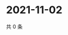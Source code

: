 # 2021-11-02

共 0 条

<!-- BEGIN WEIBO -->
<!-- 最后更新时间 Tue Nov 02 2021 14:10:33 GMT+0800 (China Standard Time) -->

<!-- END WEIBO -->
